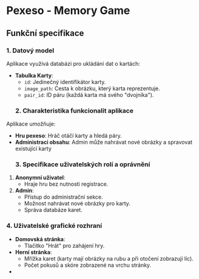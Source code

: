 # Pexeso - Memory Game

## Funkční specifikace

### 1. Datový model
Aplikace využívá databázi pro ukládání dat o kartách:
- **Tabulka Karty**:
  - `id`: Jedinečný identifikátor karty.
  - `image_path`: Cesta k obrázku, který karta reprezentuje.
  - `pair_id`: ID páru (každá karta má svého "dvojníka").
  ### 2. Charakteristika funkcionalit aplikace
Aplikace umožňuje:
- **Hru pexeso**: Hráč otáčí karty a hledá páry.
- **Administraci obsahu**: Admin může nahrávat nové obrázky a spravovat existující karty
  ### 3. Specifikace uživatelských rolí a oprávnění
1. **Anonymní uživatel**:
   - Hraje hru bez nutnosti registrace.
2. **Admin**:
   - Přístup do administrační sekce.
   - Možnost nahrávat nové obrázky pro karty.
   - Správa databáze karet.
### 4. Uživatelské grafické rozhraní
- **Domovská stránka**:
  - Tlačítko "Hrát" pro zahájení hry.
- **Herní stránka**:
  - Mřížka karet (karty mají obrázky na rubu a při otočení zobrazují líc).
  - Počet pokusů a skóre zobrazené na vrchu stránky.
- 
